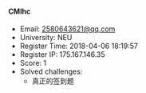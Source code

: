 #### CMlhc  

* Email: 2580643621@qq.com  
* University: NEU  
* Register Time: 2018-04-06 18:19:57  
* Register IP: 175.167.146.35  
* Score: 1  
* Solved challenges: 
  * 真正的签到题  
